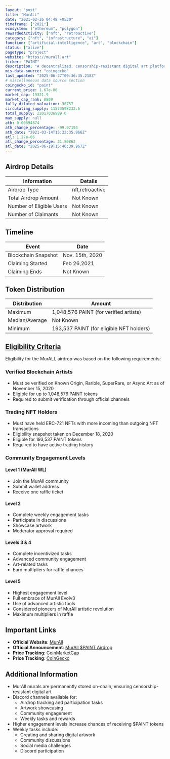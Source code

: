 ```yaml
---
layout: "post"
title: "MurALL"
date: "2021-02-26 04:48 +0530"
timeframe: ["2021"]
ecosystem: ["ethereum", "polygon"]
rewardedActivity: ["nft", "retroactive"]
category: ["nft", "infrastructure", "ai"]
function: ["artificial-intelligence", "art", "blockchain"]
status: ["alive"]
pagetype: "project"
website: "https://murall.art"
ticker: "PAINT"
description: "A decentralized, censorship-resistant digital art platform that enables artists to create permanent, on-chain murals using blockchain technology. The project integrates IPFS, full-color capabilities, and a DAO for community governance."
mis-data-source: "coingecko"
last_updated: "2025-06-27T09:36:35.218Z"
# miscellaneous data source section
coingecko_id: "paint"
current_price: 1.67e-06
market_cap: 19321.9
market_cap_rank: 8809
fully_diluted_valuation: 36757
circulating_supply: 11573598232.5
total_supply: 22017036989.0
max_supply: null
ath: 0.00594874
ath_change_percentage: -99.97194
ath_date: "2021-03-14T15:32:35.966Z"
atl: 1.27e-06
atl_change_percentage: 31.80862
atl_date: "2025-06-19T15:46:39.967Z"
---
```


## Airdrop Details

| Information              | Details         |
| ------------------------ | --------------- |
| Airdrop Type             | nft,retroactive |
| Total Airdrop Amount     | Not Known       |
| Number of Eligible Users | Not Known       |
| Number of Claimants      | Not Known       |

## Timeline

| Event               | Date            |
| ------------------- | --------------- |
| Blockchain Snapshot | Nov. 15th, 2020 |
| Claiming Started    | Feb 26,2021     |
| Claiming Ends       | Not Known       |

## Token Distribution

| Distribution   | Amount                                   |
| -------------- | ---------------------------------------- |
| Maximum        | 1,048,576 PAINT (for verified artists)   |
| Median/Average | Not Known                                |
| Minimum        | 193,537 PAINT (for eligible NFT holders) |

## [Eligibility Criteria](https://murall.medium.com/announcing-the-murall-paint-airdrop-your-gateway-to-the-artistic-revolution-49acc28e28cc)

Eligibility for the MurALL airdrop was based on the following requirements:

### Verified Blockchain Artists
- Must be verified on Known Origin, Rarible, SuperRare, or Async Art as of November 15, 2020
- Eligible for up to 1,048,576 PAINT tokens
- Required to submit verification through official channels

### Trading NFT Holders
- Must have held ERC-721 NFTs with more incoming than outgoing NFT transactions
- Eligibility snapshot taken on December 18, 2020
- Eligible for 193,537 PAINT tokens
- Required to have active trading history

### Community Engagement Levels

#### Level 1 (MurAll WL)
- Join the MurAll community
- Submit wallet address
- Receive one raffle ticket

#### Level 2
- Complete weekly engagement tasks
- Participate in discussions
- Showcase artwork
- Moderator approval required

#### Levels 3 & 4
- Complete incentivized tasks
- Advanced community engagement
- Art-related tasks
- Earn multipliers for raffle chances

#### Level 5
- Highest engagement level
- Full embrace of MurAll Evolv3
- Use of advanced artistic tools
- Considered pioneers of MurAll artistic revolution
- Maximum multipliers in raffle

## Important Links

- **Official Website**: [MurAll](https://murall.art)
- **Official Announcement**: [MurAll $PAINT Airdrop](https://murall.medium.com/announcing-the-murall-paint-airdrop-your-gateway-to-the-artistic-revolution-49acc28e28cc)
- **Price Tracking**: [CoinMarketCap](https://coinmarketcap.com/currencies/paint)
- **Price Tracking**: [CoinGecko](https://www.coingecko.com/en/coins/paint)

## Additional Information

- MurAll murals are permanently stored on-chain, ensuring censorship-resistant digital art
- Discord channels available for:
  - Airdrop tracking and participation tasks
  - Artwork showcasing
  - Community engagement
  - Weekly tasks and rewards
- Higher engagement levels increase chances of receiving $PAINT tokens
- Weekly tasks include:
  - Creating and sharing digital artwork
  - Community discussions
  - Social media challenges
  - Discord participation